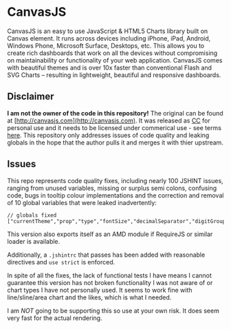 # CanvasJS

CanvasJS is an easy to use JavaScript & HTML5 Charts library built on Canvas element. It runs across devices including iPhone, iPad, Android, Windows Phone, Microsoft Surface, Desktops, etc. This allows you to create rich dashboards that work on all the devices without compromising on maintainability or functionality of your web application. CanvasJS comes with beautiful themes and is over 10x faster than conventional Flash and SVG Charts – resulting in lightweight, beautiful and responsive dashboards.

## Disclaimer

**I am not the owner of the code in this repository!** The original can be found at [http://canvasjs.com](http://canvasjs.com). It was released as [CC](http://creativecommons.org/licenses/by-nc/3.0/deed.en_US) for personal use and it needs to be licensed under commerical use - see terms [here](http://canvasjs.com/license-canvasjs/). This repository only addresses issues of code quality and leaking globals in the hope that the author pulls it and merges it with thier upstream.

## Issues

This repo represents code quality fixes, including nearly 100 JSHINT issues, ranging from unused variables, missing or surplus semi colons, confusing code, bugs in tooltip colour implementations and the correction and removal of 10 global variables that were leaked inadvertently:
```
// globals fixed
["currentTheme","prop","type","fontSize","decimalSeparator","digitGroupSeparator","i","textBlock","text","labelEffectiveWidth","color"]
```

This version also exports itself as an AMD module if RequireJS or similar loader is available.

Additionally, a `.jshintrc` that passes has been added with reasonable directives and `use strict` is enforced.

In spite of all the fixes, the lack of functional tests I have means I cannot guarantee this version has not broken functionality I was not aware of or chart types I have not personally used. It seems to work fine with line/sline/area chart and the likes, which is what I needed.

I am *NOT* going to be supporting this so use at your own risk. It does seem very fast for the actual rendering.
